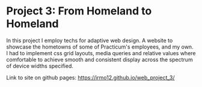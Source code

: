 # Project 3: From Homeland to Homeland

In this project I employ techs for adaptive web design. A website to showcase the hometowns of some of Practicum's employees, and my own.
I had to implement css grid layouts, media queries and relative values where comfortable to achieve smooth and consistent display across the spectrum of device widths specified.

Link to site on github pages: https://irmo12.github.io/web_project_3/
